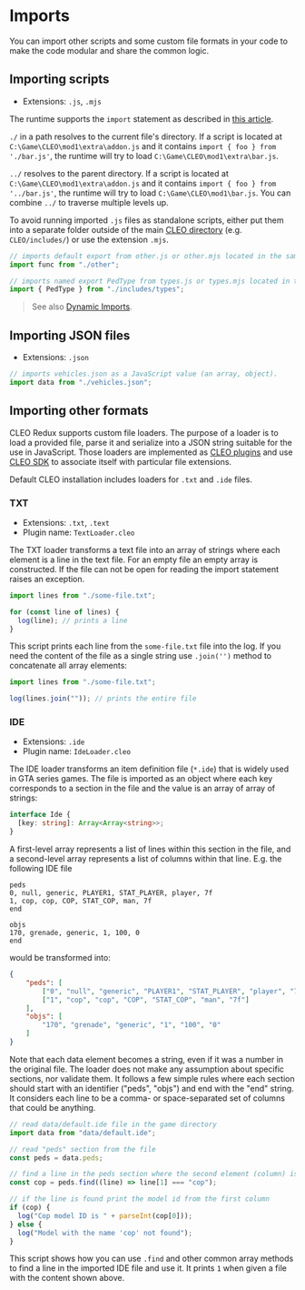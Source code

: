 # Imports

You can import other scripts and some custom file formats in your code to make the code modular and share the common logic.


## Importing scripts

- Extensions: `.js`, `.mjs`

The runtime supports the `import` statement as described in [this article](https://developer.mozilla.org/en-US/docs/Web/JavaScript/Reference/Statements/import). 

`./` in a path resolves to the current file's directory. If a script is located at `C:\Game\CLEO\mod1\extra\addon.js` and it contains `import { foo } from './bar.js'`, the runtime will try to load `C:\Game\CLEO\mod1\extra\bar.js`. 

`../` resolves to the parent directory. If a script is located at `C:\Game\CLEO\mod1\extra\addon.js` and it contains `import { foo } from '../bar.js'`, the runtime will try to load `C:\Game\CLEO\mod1\bar.js`. You can combine `../` to traverse multiple levels up. 


To avoid running imported `.js` files as standalone scripts, either put them into a separate folder outside of the main [CLEO directory](./cleo-directory.md) (e.g. `CLEO/includes/`) or use the extension `.mjs`.

```js
// imports default export from other.js or other.mjs located in the same directory
import func from "./other";

// imports named export PedType from types.js or types.mjs located in the CLEO/includes directory
import { PedType } from "./includes/types";

```

> See also [Dynamic Imports](./async.md#dynamic-imports).

## Importing JSON files

- Extensions: `.json`

```js
// imports vehicles.json as a JavaScript value (an array, object).
import data from "./vehicles.json";
```

## Importing other formats

CLEO Redux supports custom file loaders. The purpose of a loader is to load a provided file, parse it and serialize into a JSON string suitable for the use in JavaScript. Those loaders are implemented as [CLEO plugins](./installation-plugins.md) and use [CLEO SDK](./using-sdk.md#developing-file-loaders) to associate itself with particular file extensions.

Default CLEO installation includes loaders for `.txt` and `.ide` files.

### TXT

- Extensions: `.txt`, `.text`
- Plugin name: `TextLoader.cleo`

The TXT loader transforms a text file into an array of strings where each element is a line in the text file. For an empty file an empty array is constructed. If the file can not be open for reading the import statement raises an exception.

```js
import lines from "./some-file.txt";

for (const line of lines) {
  log(line); // prints a line
}
```

This script prints each line from the `some-file.txt` file into the log. If you need the content of the file as a single string use `.join('')` method to concatenate all array elements:

```js
import lines from "./some-file.txt";

log(lines.join("")); // prints the entire file
```

### IDE

- Extensions: `.ide`
- Plugin name: `IdeLoader.cleo`

The IDE loader transforms an item definition file (`*.ide`) that is widely used in GTA series games. The file is imported as an object where each key corresponds to a section in the file and the value is an array of array of strings:

```ts
interface Ide {
  [key: string]: Array<Array<string>>;
}
```

A first-level array represents a list of lines within this section in the file, and a second-level array represents a list of columns within that line. E.g. the following IDE file

```
peds
0, null, generic, PLAYER1, STAT_PLAYER, player, 7f
1, cop, cop, COP, STAT_COP, man, 7f
end

objs
170, grenade, generic, 1, 100, 0
end

```

would be transformed into:

```json
{
    "peds": [
        ["0", "null", "generic", "PLAYER1", "STAT_PLAYER", "player", "7f"],
        ["1", "cop", "cop", "COP", "STAT_COP", "man", "7f"]
    ],
    "objs": [
        "170", "grenade", "generic", "1", "100", "0"
    ]
}
```

Note that each data element becomes a string, even if it was a number in the original file. The loader does not make any assumption about specific sections, nor validate them. It follows a few simple rules where each section should start with an identifier ("peds", "objs") and end with the "end" string. It considers each line to be a comma- or space-separated set of columns that could be anything.

```js
// read data/default.ide file in the game directory
import data from "data/default.ide";

// read "peds" section from the file
const peds = data.peds;

// find a line in the peds section where the second element (column) is "cop"
const cop = peds.find((line) => line[1] === "cop");

// if the line is found print the model id from the first column
if (cop) {
  log("Cop model ID is " + parseInt(cop[0]));
} else {
  log("Model with the name 'cop' not found");
}
```

This script shows how you can use `.find` and other common array methods to find a line in the imported IDE file and use it. It prints `1` when given a file with the content shown above.

